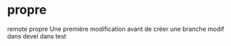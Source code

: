 # propre
remote propre
Une première modification avant de créer une branche
modif dans devel
dans test